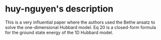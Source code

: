 # huy-nguyen's description

This is a very influential paper where the authors used the Bethe ansatz to solve the one-dimensional Hubbard model. Eq 20 is a closed-form formula for the ground state energy of the 1D Hubbard model.
